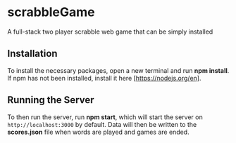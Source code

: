 # scrabbleGame
A full-stack two player scrabble web game that can be simply installed
## Installation 
To install the necessary packages, open a new terminal and run **npm install**. If npm has not been installed, install it here [https://nodejs.org/en].

## Running the Server
To then run the server, run **npm start**, which will start the server on `http://localhost:3000` by default. Data will then be written to the **scores.json** file when words are played and games are ended.
